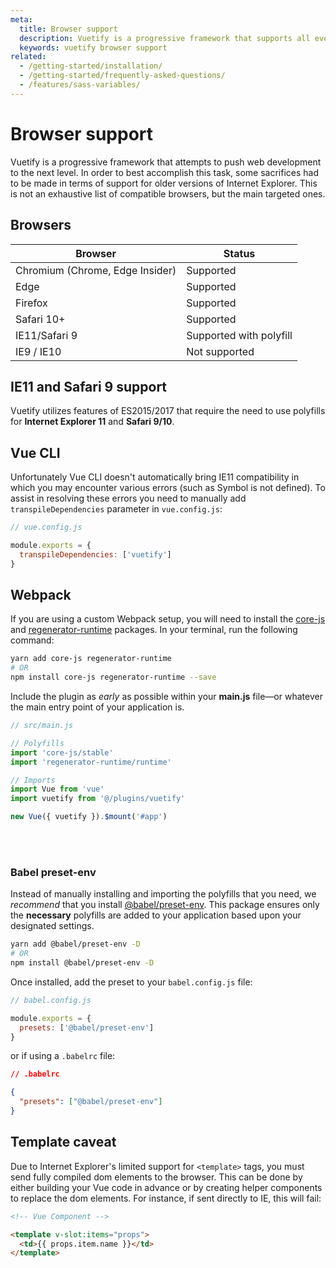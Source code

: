 ```yaml
---
meta:
  title: Browser support
  description: Vuetify is a progressive framework that supports all evergreen browsers and IE11 / Safari with polyfill.
  keywords: vuetify browser support
related:
  - /getting-started/installation/
  - /getting-started/frequently-asked-questions/
  - /features/sass-variables/
---
```


# Browser support

Vuetify is a progressive framework that attempts to push web development to the next level. In order to best accomplish this task, some sacrifices had to be made in terms of support for older versions of Internet Explorer. This is not an exhaustive list of compatible browsers, but the main targeted ones.

<entry />

## Browsers

| Browser | Status |
| ------- | ------ |
| Chromium (Chrome, Edge Insider) | Supported |
| Edge | Supported |
| Firefox | Supported |
| Safari 10+ | Supported |
| IE11/Safari 9 | Supported with polyfill |
| IE9 / IE10 | Not supported |

## IE11 and Safari 9 support

Vuetify utilizes features of ES2015/2017 that require the need to use polyfills for **Internet Explorer 11** and **Safari 9/10**.

## Vue CLI

Unfortunately Vue CLI doesn't automatically bring IE11 compatibility in which you may encounter various errors (such as Symbol is not defined). To assist in resolving these errors you need to manually add `transpileDependencies` parameter in `vue.config.js`:

```js
// vue.config.js

module.exports = {
  transpileDependencies: ['vuetify']
}
```

## Webpack

If you are using a custom Webpack setup, you will need to install the [core-js](https://github.com/zloirock/core-js) and [regenerator-runtime](https://github.com/facebook/regenerator/tree/master/packages/regenerator-runtime) packages. In your terminal, run the following command:

```bash
yarn add core-js regenerator-runtime
# OR
npm install core-js regenerator-runtime --save
```

Include the plugin as _early_ as possible within your **main.js** file—or whatever the main entry point of your application is.

```js
// src/main.js

// Polyfills
import 'core-js/stable'
import 'regenerator-runtime/runtime'

// Imports
import Vue from 'vue'
import vuetify from '@/plugins/vuetify'

new Vue({ vuetify }).$mount('#app')
```

<discovery />

<br>
<br>

### Babel preset-env

Instead of manually installing and importing the polyfills that you need, we _recommend_ that you install [@babel/preset-env](https://github.com/babel/babel/tree/master/packages/babel-preset-env). This package ensures only the **necessary** polyfills are added to your application based upon your designated settings.

```bash
yarn add @babel/preset-env -D
# OR
npm install @babel/preset-env -D
```

Once installed, add the preset to your `babel.config.js` file:

```js
// babel.config.js

module.exports = {
  presets: ['@babel/preset-env']
}
```

or if using a `.babelrc` file:

```json
// .babelrc

{
  "presets": ["@babel/preset-env"]
}
```

## Template caveat

Due to Internet Explorer's limited support for `<template>` tags, you must send fully compiled dom elements to the browser. This can be done by either building your Vue code in advance or by creating helper components to replace the dom elements. For instance, if sent directly to IE, this will fail:

```html
<!-- Vue Component -->

<template v-slot:items="props">
  <td>{‌{ props.item.name }‌}</td>
</template>
```

<backmatter />
